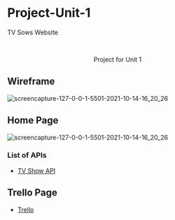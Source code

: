 # Project-Unit-1
TV Sows Website





<!-- PROJECT LOGO -->
<br />
<div align="center">
  <p align="center">
    Project for Unit 1
    <br />
  </p>
</div>




<!-- ABOUT THE PROJECT -->
## Wireframe

![screencapture-127-0-0-1-5501-2021-10-14-16_20_26](https://i.ibb.co/3Y0xLmv/wireframe.png)


## Home Page

![screencapture-127-0-0-1-5501-2021-10-14-16_20_26](https://i.ibb.co/G7CcQvN/project1-home-page.png)





### List of APIs


* [TV Show API](https://www.tvmaze.com/api)



<!-- ROADMAP -->
## Trello Page

- [Trello](https://trello.com/invite/b/5ydTraXj/9c27967b9dad37dbeb432558d31e8954/tv-show)


